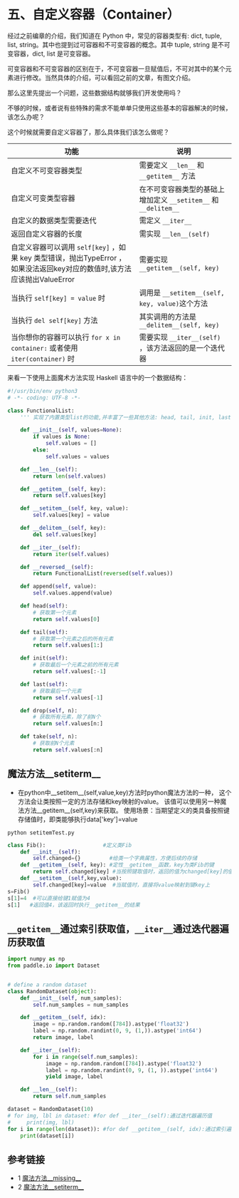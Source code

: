 # 五、自定义容器（Container） #

经过之前编章的介绍，我们知道在 Python 中，常见的容器类型有: dict, tuple, list, string。其中也提到过可容器和不可变容器的概念。其中 tuple, string 是不可变容器，dict, list 是可变容器。

可变容器和不可变容器的区别在于，不可变容器一旦赋值后，不可对其中的某个元素进行修改。当然具体的介绍，可以看回之前的文章，有图文介绍。

那么这里先提出一个问题，这些数据结构就够我们开发使用吗？

不够的时候，或者说有些特殊的需求不能单单只使用这些基本的容器解决的时候，该怎么办呢？

这个时候就需要自定义容器了，那么具体我们该怎么做呢？

|功能|说明|
|------|------|
|自定义不可变容器类型|需要定义 `__len__` 和 `__getitem__` 方法|
|自定义可变类型容器|在不可变容器类型的基础上增加定义 `__setitem__` 和 `__delitem__` |
|自定义的数据类型需要迭代|需定义 `__iter__` |
|返回自定义容器的长度|需实现 `__len__(self)` |
|自定义容器可以调用 `self[key]` ，如果 key 类型错误，抛出TypeError ，如果没法返回key对应的数值时,该方法应该抛出ValueError|需要实现 `__getitem__(self, key)`|
|当执行 	`self[key] = value` 时|调用是 `__setitem__(self, key, value)`这个方法|
|当执行 `del self[key]` 方法 |其实调用的方法是 `__delitem__(self, key)`|
|当你想你的容器可以执行 `for x in container:` 或者使用 `iter(container)` 时|需要实现 `__iter__(self)` ，该方法返回的是一个迭代器|

来看一下使用上面魔术方法实现 Haskell 语言中的一个数据结构：

```python
#!/usr/bin/env python3
# -*- coding: UTF-8 -*-

class FunctionalList:
    ''' 实现了内置类型list的功能,并丰富了一些其他方法: head, tail, init, last, drop, take'''

    def __init__(self, values=None):
        if values is None:
            self.values = []
        else:
            self.values = values

    def __len__(self):
        return len(self.values)

    def __getitem__(self, key):
        return self.values[key]

    def __setitem__(self, key, value):
        self.values[key] = value

    def __delitem__(self, key):
        del self.values[key]

    def __iter__(self):
        return iter(self.values)

    def __reversed__(self):
        return FunctionalList(reversed(self.values))

    def append(self, value):
        self.values.append(value)

    def head(self):
        # 获取第一个元素
        return self.values[0]

    def tail(self):
        # 获取第一个元素之后的所有元素
        return self.values[1:]

    def init(self):
        # 获取最后一个元素之前的所有元素
        return self.values[:-1]

    def last(self):
        # 获取最后一个元素
        return self.values[-1]

    def drop(self, n):
        # 获取所有元素，除了前N个
        return self.values[n:]

    def take(self, n):
        # 获取前N个元素
        return self.values[:n]

```

## 魔法方法__setiterm__
* 在python中__setitem__(self,value,key)方法时python魔法方法的一种，
  这个方法会让类按照一定的方法存储和key映射的value。
  该值可以使用另一种魔法方法__getitem__(self,key)来获取。
使用场景：当期望定义的类具备按照键存储值时，即类能够执行data['key']=value
  
```shell
python setitemTest.py
```
```python
class Fib():                  #定义类Fib
    def __init__(self):
        self.changed={}         #给类一个字典属性，方便后续的存储
    def __getitem__(self, key): #定性__getitem__函数，key为类Fib的键
        return self.changed[key] #当按照键取值时，返回的值为changed[key]的值
    def __setitem__(self,key,value):
        self.changed[key]=value  #当赋值时，直接将value映射到键key上
s=Fib()
s[1]=4  #可以直接给键1赋值为4
s[1]   #返回值4，该返回时执行__getitem__的结果
```

## `__getitem__`通过索引获取值，`__iter__`通过迭代器遍历获取值
```python
import numpy as np
from paddle.io import Dataset


# define a random dataset
class RandomDataset(object):
    def __init__(self, num_samples):
        self.num_samples = num_samples

    def __getitem__(self, idx):
        image = np.random.random([784]).astype('float32')
        label = np.random.randint(0, 9, (1,)).astype('int64')
        return image, label

    def __iter__(self):
        for i in range(self.num_samples):
            image = np.random.random([784]).astype('float32')
            label = np.random.randint(0, 9, (1, )).astype('int64')
            yield image, label

    def __len__(self):
        return self.num_samples

dataset = RandomDataset(10) 
# for img, lbl in dataset: #for def __iter__(self):通过迭代器遍历值
#     print(img, lbl)
for i in range(len(dataset)): #for def __getitem__(self, idx):通过索引遍历值
    print(dataset[i])
```

## 参考链接
* 1 [魔法方法__missing__](https://zhuanlan.zhihu.com/p/338594184)
* 2 [魔法方法__setiterm__](https://blog.csdn.net/Norsaa/article/details/105565431)
